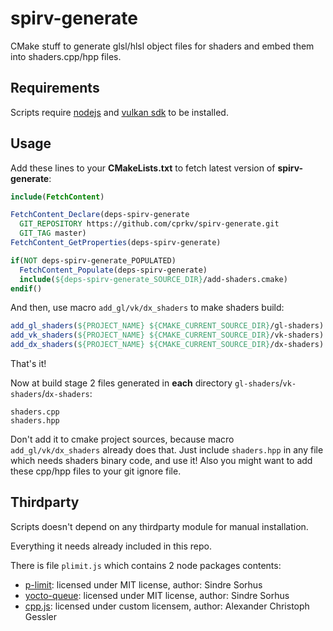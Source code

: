 # spirv-generate

CMake stuff to generate glsl/hlsl object files for shaders and embed them into shaders.cpp/hpp files.

## Requirements

Scripts require [nodejs](https://nodejs.org/en/download/) and [vulkan sdk](https://vulkan.lunarg.com/) to be installed.  

## Usage

Add these lines to your **CMakeLists.txt** to fetch latest version of **spirv-generate**:

```cmake
include(FetchContent)

FetchContent_Declare(deps-spirv-generate
  GIT_REPOSITORY https://github.com/cprkv/spirv-generate.git
  GIT_TAG master)
FetchContent_GetProperties(deps-spirv-generate)

if(NOT deps-spirv-generate_POPULATED)
  FetchContent_Populate(deps-spirv-generate)
  include(${deps-spirv-generate_SOURCE_DIR}/add-shaders.cmake)
endif()
```

And then, use macro `add_gl/vk/dx_shaders` to make shaders build:

```cmake
add_gl_shaders(${PROJECT_NAME} ${CMAKE_CURRENT_SOURCE_DIR}/gl-shaders)
add_vk_shaders(${PROJECT_NAME} ${CMAKE_CURRENT_SOURCE_DIR}/vk-shaders)
add_dx_shaders(${PROJECT_NAME} ${CMAKE_CURRENT_SOURCE_DIR}/dx-shaders)
```

That's it!

Now at build stage 2 files generated in **each** directory `gl-shaders`/`vk-shaders`/`dx-shaders`:

```
shaders.cpp
shaders.hpp
```

Don't add it to cmake project sources, because macro `add_gl/vk/dx_shaders` already does that.
Just include `shaders.hpp` in any file which needs shaders binary code, and use it!
Also you might want to add these cpp/hpp files to your git ignore file.

## Thirdparty

Scripts doesn't depend on any thirdparty module for manual installation.

Everything it needs already included in this repo.

There is file `plimit.js` which contains 2 node packages contents:

- [p-limit](https://www.npmjs.com/package/p-limit): licensed under MIT license, author: Sindre Sorhus
- [yocto-queue](https://www.npmjs.com/package/yocto-queue): licensed under MIT license, author: Sindre Sorhus
- [cpp.js](https://github.com/acgessler/cpp.js/): licensed under custom licensem, author: Alexander Christoph Gessler